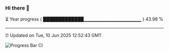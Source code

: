 ### Hi there 👋

⏳ Year progress { █████████████▁▁▁▁▁▁▁▁▁▁▁▁▁▁▁▁▁ } 43.98 %

---

⏰ Updated on Tue, 10 Jun 2025 12:52:43 GMT

![Progress Bar CI](https://github.com/ZhaoGui/ZhaoGui/workflows/Progress%20Bar%20CI/badge.svg)

